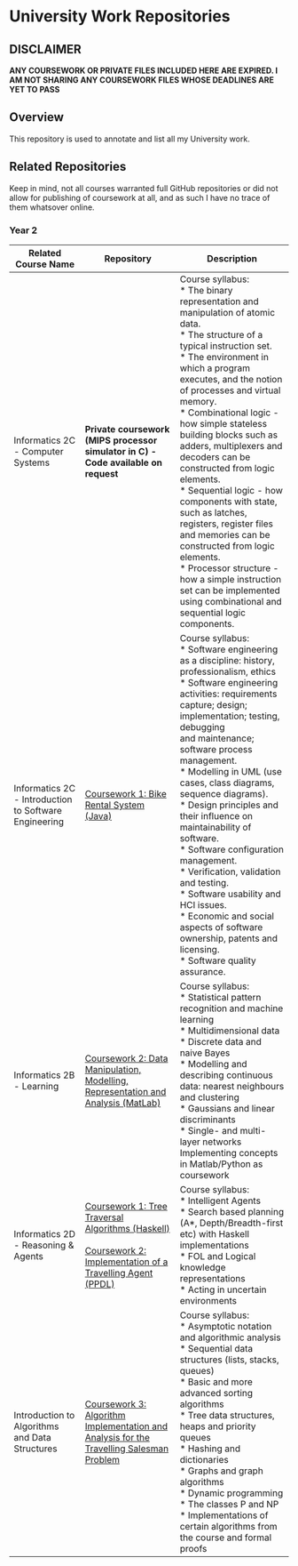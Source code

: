 # University Work Repositories
## DISCLAIMER
**ANY COURSEWORK OR PRIVATE FILES INCLUDED HERE ARE EXPIRED. I AM NOT SHARING ANY COURSEWORK FILES WHOSE DEADLINES ARE YET TO PASS**
## Overview
This repository is used to annotate and list all my University work.

## Related Repositories
Keep in mind, not all courses warranted full GitHub repositories or did not allow for publishing of coursework at all, and as such I have no trace of them whatsover online.

### Year 2

Related Course Name| Repository | Description |
 --- | --- | --- 
 Informatics 2C - Computer Systems |**Private coursework (MIPS processor simulator in C) - Code available on request**| Course syllabus: <br>* The binary representation and manipulation of atomic data.<br>* The structure of a typical instruction set.<br>* The environment in which a program executes, and the notion of processes and virtual memory.<br>* Combinational logic - how simple stateless building blocks such as adders, multiplexers and decoders can be constructed from logic<br>elements.<br>* Sequential logic - how components with state, such as latches,<br>registers, register files and memories can be constructed from logic elements.<br>* Processor structure - how a simple instruction set can be implemented using combinational and sequential logic components.<br>
 Informatics 2C - Introduction to Software Engineering |[Coursework 1: Bike Rental System (Java)](https://github.com/hwixley/Bike-Rental-System-CW3)| Course syllabus: <br>* Software engineering as a discipline: history, professionalism, ethics <br>* Software engineering activities: requirements capture; design; implementation; testing, debugging<br>and maintenance; software process management.<br>* Modelling in UML (use cases, class diagrams, sequence diagrams).<br>* Design principles and their influence on maintainability of software.<br>* Software configuration management.<br>* Verification, validation and testing.<br>* Software usability and HCI issues.<br>* Economic and social aspects of software ownership, patents and licensing.<br>* Software quality assurance.<br>
Informatics 2B - Learning | [Coursework 2: Data Manipulation, Modelling, Representation and Analysis (MatLab)](https://github.com/hwixley/Inf2B-Coursework2) | Course syllabus: <br>* Statistical pattern recognition and machine learning <br>* Multidimensional data <br>* Discrete data and naive Bayes <br>* Modelling and describing continuous data: nearest neighbours and clustering <br>* Gaussians and linear discriminants <br>* Single- and multi-layer networks <br> Implementing concepts in Matlab/Python as coursework <br>
Informatics 2D - Reasoning & Agents| [Coursework 1: Tree Traversal Algorithms (Haskell)](https://github.com/hwixley/Inf2D-Coursework1) <br> <br> [Coursework 2: Implementation of a Travelling Agent (PPDL)](https://github.com/hwixley/Inf2D-Coursework2) | Course syllabus: <br>* Intelligent Agents <br>* Search based planning (A*, Depth/Breadth-first etc) with Haskell implementations <br>* FOL and Logical knowledge representations <br>* Acting in uncertain environments <br>
Introduction to Algorithms and Data Structures | [Coursework 3: Algorithm Implementation and Analysis for the Travelling Salesman Problem](https://github.com/hwixley/IADS-Coursework3) | Course syllabus: <br> * Asymptotic notation and algorithmic analysis <br>* Sequential data structures (lists, stacks, queues) <br>* Basic and more advanced sorting algorithms <br>* Tree data structures, heaps and priority queues <br>* Hashing and dictionaries <br>* Graphs and graph algorithms <br>* Dynamic programming <br>* The classes P and NP <br>* Implementations of certain algorithms from the course and formal proofs